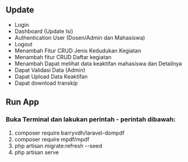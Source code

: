 ## Update

-   Login
-   Dashboard (Update Isi)
-   Authentication User (Dosen/Admin dan Mahasiswa)
-   Logout
-   Menambah Fitur CRUD Jenis Kedudukan Kegiatan
-   Menambah fitur CRUD Daftar kegiatan
-   Menambah Dapat melihat data keaktifan mahasiswa dan Detailnya
-   Dapat Validasi Data (Admin)
-   Dapat Upload Data Keaktifan
-   Dapat download transkip

## Run App

### Buka Terminal dan lakukan perintah - perintah dibawah:

1. composer require barryvdh/laravel-dompdf
1. composer require mpdf/mpdf
1. php artisan migrate:refresh --seed
1. php artisan serve
